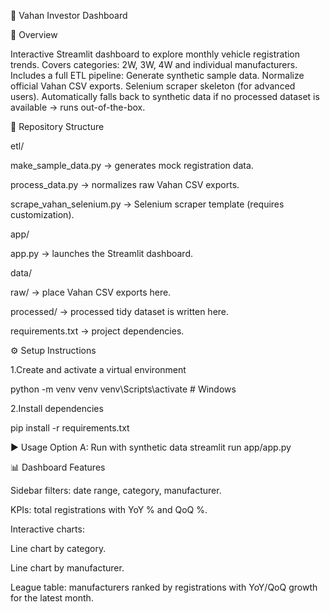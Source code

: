 🚗 Vahan Investor Dashboard

🔹 Overview

Interactive Streamlit dashboard to explore monthly vehicle registration trends.
Covers categories: 2W, 3W, 4W and individual manufacturers.
Includes a full ETL pipeline:
     Generate synthetic sample data.
     Normalize official Vahan CSV exports.
Selenium scraper skeleton (for advanced users).
Automatically falls back to synthetic data if no processed dataset is available → runs out-of-the-box.

📂 Repository Structure

etl/

make_sample_data.py → generates mock registration data.

process_data.py → normalizes raw Vahan CSV exports.

scrape_vahan_selenium.py → Selenium scraper template (requires customization).

app/

app.py → launches the Streamlit dashboard.

data/

raw/ → place Vahan CSV exports here.

processed/ → processed tidy dataset is written here.

requirements.txt → project dependencies.

⚙️ Setup Instructions

1.Create and activate a virtual environment

python -m venv venv
venv\Scripts\activate      # Windows


2.Install dependencies

pip install -r requirements.txt


▶️ Usage
Option A: Run with synthetic data
streamlit run app/app.py


📊 Dashboard Features

Sidebar filters: date range, category, manufacturer.

KPIs: total registrations with YoY % and QoQ %.

Interactive charts:

Line chart by category.

Line chart by manufacturer.

League table: manufacturers ranked by registrations with YoY/QoQ growth for the latest month.
